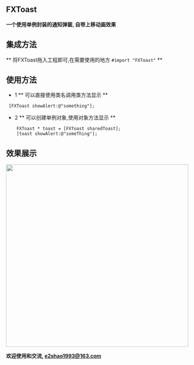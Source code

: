 ## FXToast

**一个使用单例封装的通知弹窗, 自带上移动画效果**

## 集成方法
** 将FXToast拖入工程即可,在需要使用的地方 `#import "FXToast"` **

## 使用方法
- 1 ** 可以直接使用类名调用类方法显示 **

`
	[FXToast showAlert:@"something"];`

- 2 ** 可以创建单例对象,使用对象方法显示 **

```
	FXToast * toast = [FXToast sharedToast];
    [toast showAlert:@"someThing"];
```
    	    
    	    
## 效果展示
<img src="http://p1.bpimg.com/1949/7ff849d0567409f5.png" width=500>

**欢迎使用和交流,  e2shao1993@163.com**

